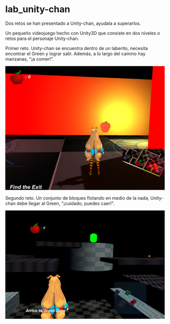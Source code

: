 # lab_unity-chan

Dos retos se han presentado a Unity-chan, ayudala a superarlos.

Un pequeño videojuego hecho con Unity3D que consiste en dos niveles o retos para el personaje Unity-chan.

Primer reto. Unity-chan se encuentra dentro de un laberito, necesita encontrar el Green y lograr salir. Además, a lo largo del camino hay manzanas, "¡a comer!".

![Unity-chan en laberinto](https://raw.githubusercontent.com/Lixdh12/lab_unity-chan/main/Assets/lab_unity-chan.png)

Segundo reto. Un conjunto de bloques flotando en medio de la nada, Unity-chan debe llegar al Green, "¡cuidado, puedes caer!".

![Unity-chan en bloques](https://raw.githubusercontent.com/Lixdh12/lab_unity-chan/main/Assets/bloq_unity-chan.png)
